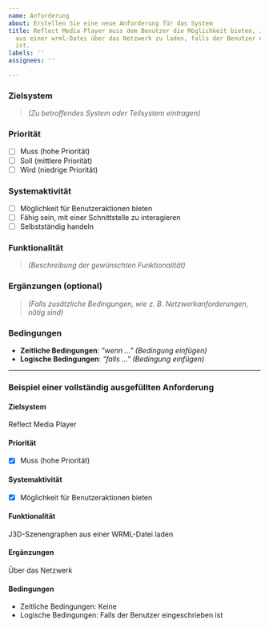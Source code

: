 ```yaml
---
name: Anforderung
about: Erstellen Sie eine neue Anforderung für das System
title: Reflect Media Player muss dem Benutzer die Möglichkeit bieten, J3D Szenengraphen
  aus einer wrml-Datei über das Netzwerk zu laden, falls der Benutzer eingeschrieben
  ist.
labels: ''
assignees: ''

---
```


### **Zielsystem**
> _(Zu betroffendes System oder Teilsystem eintragen)_

### **Priorität**
- [ ] Muss (hohe Priorität)
- [ ] Soll (mittlere Priorität)
- [ ] Wird (niedrige Priorität)

### **Systemaktivität**
- [ ] Möglichkeit für Benutzeraktionen bieten
- [ ] Fähig sein, mit einer Schnittstelle zu interagieren
- [ ] Selbstständig handeln

### **Funktionalität**
> _(Beschreibung der gewünschten Funktionalität)_

### **Ergänzungen** (optional)
> _(Falls zusätzliche Bedingungen, wie z. B. Netzwerkanforderungen, nötig sind)_

### **Bedingungen**
- **Zeitliche Bedingungen**: _"wenn ..." (Bedingung einfügen)_
- **Logische Bedingungen**: _"falls ..." (Bedingung einfügen)_

---

### **Beispiel einer vollständig ausgefüllten Anforderung**

#### **Zielsystem**
Reflect Media Player

#### **Priorität**
- [x] Muss (hohe Priorität)

#### **Systemaktivität**
- [x] Möglichkeit für Benutzeraktionen bieten

#### **Funktionalität**
J3D-Szenengraphen aus einer WRML-Datei laden

#### **Ergänzungen**
Über das Netzwerk

#### **Bedingungen**
- Zeitliche Bedingungen: Keine
- Logische Bedingungen: Falls der Benutzer eingeschrieben ist
